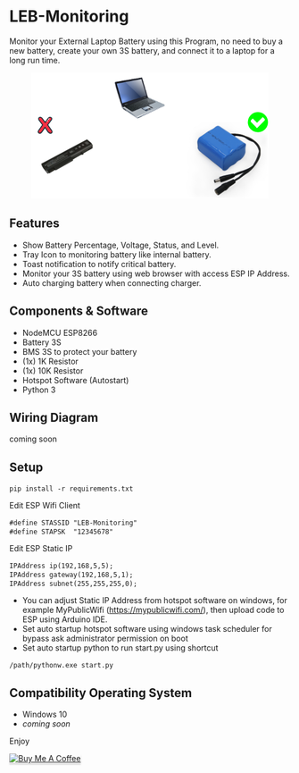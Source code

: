 # LEB-Monitoring
 Monitor your External Laptop Battery using this Program, no need to buy a new battery, create your own 3S battery, and connect it to a laptop for a long run time.


<p align="center">
  <img src="Image-Ilustration.png" />
</p>

## Features
- Show Battery Percentage, Voltage, Status, and Level.
- Tray Icon to monitoring battery like internal battery.
- Toast notification to notify critical battery.
- Monitor your 3S battery using web browser with access ESP IP Address.
- Auto charging battery when connecting charger.

## Components & Software
- NodeMCU ESP8266
- Battery 3S
- BMS 3S to protect your battery
- (1x) 1K Resistor
- (1x) 10K Resistor
- Hotspot Software (Autostart)
- Python 3

## Wiring Diagram
coming soon

## Setup
```
pip install -r requirements.txt
```
Edit ESP Wifi Client
```
#define STASSID "LEB-Monitoring"
#define STAPSK  "12345678"
```
Edit ESP Static IP
```
IPAddress ip(192,168,5,5);   
IPAddress gateway(192,168,5,1);   
IPAddress subnet(255,255,255,0);  
```
- You can adjust Static IP Address from hotspot software on windows, for example MyPublicWifi (https://mypublicwifi.com/), then upload code to ESP using Arduino IDE.
- Set auto startup hotspot software using windows task scheduler for bypass ask administrator permission on boot
- Set auto startup python to run start.py using shortcut
```
/path/pythonw.exe start.py
```
## Compatibility Operating System
- Windows 10
- <i>coming soon</i>


Enjoy

<a href="https://www.buymeacoffee.com/habibulilalbaab" target="_blank"><img src="https://www.buymeacoffee.com/assets/img/custom_images/orange_img.png" alt="Buy Me A Coffee" style="height: 41px !important;width: 174px !important;box-shadow: 0px 3px 2px 0px rgba(190, 190, 190, 0.5) !important;-webkit-box-shadow: 0px 3px 2px 0px rgba(190, 190, 190, 0.5) !important;" ></a>
